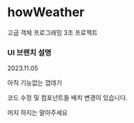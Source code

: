 # howWeather
고급 객체 프로그래밍 3조 프로젝트

### UI 브랜치 설명
2023.11.05

아직 기능없는 껍데기

코드 수정 및 컴포넌트들 배치 변경이 있습니다.

머지 하지는 말아주세요